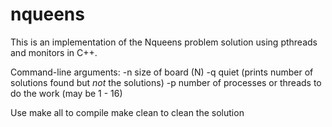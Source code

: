 nqueens
=======

This is an implementation of the Nqueens problem solution using pthreads and monitors in C++.

Command-line arguments:
	-n  size of board (N)
	-q  quiet (prints number of solutions found but *not* the solutions)
	-p  number of processes or threads to do the work (may be 1 - 16)

Use make all to compile 
	make clean to clean the solution
